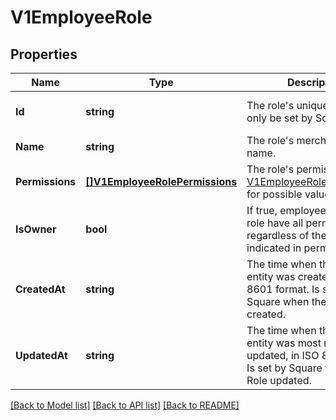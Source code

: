 # V1EmployeeRole

## Properties
Name | Type | Description | Notes
------------ | ------------- | ------------- | -------------
**Id** | **string** | The role&#x27;s unique ID, Can only be set by Square. | [optional] [default to null]
**Name** | **string** | The role&#x27;s merchant-defined name. | [default to null]
**Permissions** | [**[]V1EmployeeRolePermissions**](V1EmployeeRolePermissions.md) | The role&#x27;s permissions. See [V1EmployeeRolePermissions](#type-v1employeerolepermissions) for possible values | [default to null]
**IsOwner** | **bool** | If true, employees with this role have all permissions, regardless of the values indicated in permissions. | [optional] [default to null]
**CreatedAt** | **string** | The time when the employee entity was created, in ISO 8601 format. Is set by Square when the Role is created. | [optional] [default to null]
**UpdatedAt** | **string** | The time when the employee entity was most recently updated, in ISO 8601 format. Is set by Square when the Role updated. | [optional] [default to null]

[[Back to Model list]](../README.md#documentation-for-models) [[Back to API list]](../README.md#documentation-for-api-endpoints) [[Back to README]](../README.md)

